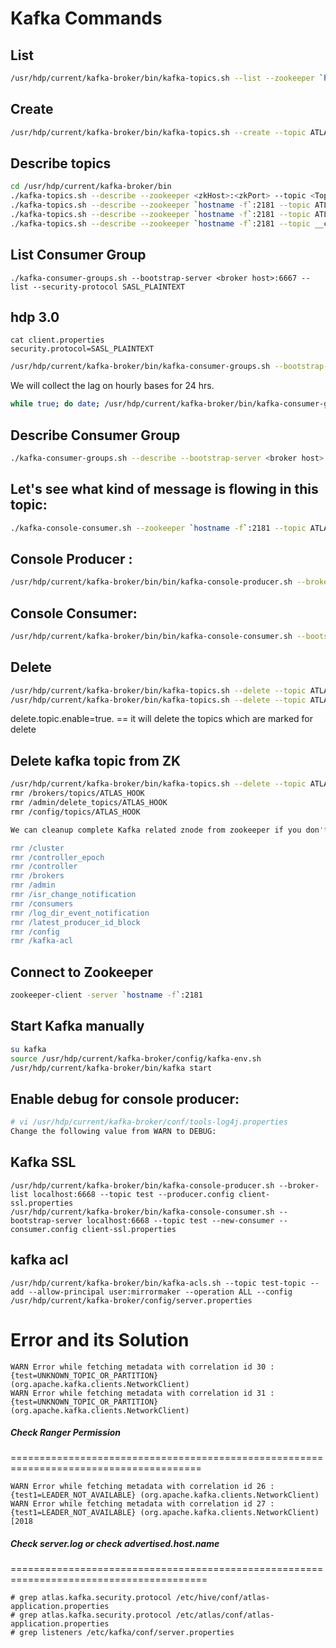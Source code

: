 # Kafka Commands

## List
```sh
/usr/hdp/current/kafka-broker/bin/kafka-topics.sh --list --zookeeper `hostname -f`:2181
```

## Create
```sh
/usr/hdp/current/kafka-broker/bin/kafka-topics.sh --create --topic ATLAS_HOOK --zookeeper `hostname -f`:2181 --partitions 1 --replication-factor 1
```

## Describe topics
```sh
cd /usr/hdp/current/kafka-broker/bin
./kafka-topics.sh --describe --zookeeper <zkHost>:<zkPort> --topic <TopicName>
./kafka-topics.sh --describe --zookeeper `hostname -f`:2181 --topic ATLAS_HOOK
./kafka-topics.sh --describe --zookeeper `hostname -f`:2181 --topic ATLAS_ENTITIES
./kafka-topics.sh --describe --zookeeper `hostname -f`:2181 --topic __consumer_offsets
```

## List Consumer Group
```
./kafka-consumer-groups.sh --bootstrap-server <broker host>:6667 --list --security-protocol SASL_PLAINTEXT
```

## hdp 3.0

```
cat client.properties
security.protocol=SASL_PLAINTEXT
```
```sh
/usr/hdp/current/kafka-broker/bin/kafka-consumer-groups.sh --bootstrap-server <broker host>:6667 --list --command-config /root/client.properties
```

We will collect the lag on hourly bases for 24 hrs.

```bash
while true; do date; /usr/hdp/current/kafka-broker/bin/kafka-consumer-groups.sh --describe --bootstrap-server  <broker host>:6667 --group atlas --security-protocol SASL_PLAINTEXT >> /tmp/atlas-lag.txt; sleep 3600; done  > /dev/null &
```

## Describe Consumer Group
```sh
./kafka-consumer-groups.sh --describe --bootstrap-server <broker host>:6667 --group atlas --security-protocol SASL_PLAINTEXT
```

## Let's see what kind of message is flowing in this topic:
```sh
./kafka-console-consumer.sh --zookeeper `hostname -f`:2181 --topic ATLAS_HOOK --from-beginning
```

## Console Producer :
```sh
/usr/hdp/current/kafka-broker/bin/bin/kafka-console-producer.sh --broker-list <broker-hostname:port> --topic <topic-name>
```

## Console Consumer:
```sh
/usr/hdp/current/kafka-broker/bin/bin/kafka-console-consumer.sh --bootstrap-server <BROKER_HOST:PORT> --topic <TOPIC-NAME>
```

## Delete
```sh
/usr/hdp/current/kafka-broker/bin/kafka-topics.sh --delete --topic ATLAS_ENTITIES --zookeeper `hostname -f`:2181
/usr/hdp/current/kafka-broker/bin/kafka-topics.sh --delete --topic ATLAS_HOOK --zookeeper `hostname -f`:2181
```

delete.topic.enable=true. == it will delete the topics which are marked for delete

## Delete kafka topic from ZK

```sh
/usr/hdp/current/kafka-broker/bin/kafka-topics.sh --delete --topic ATLAS_HOOK --zookeeper `hostname -f`:2181
rmr /brokers/topics/ATLAS_HOOK
rmr /admin/delete_topics/ATLAS_HOOK
rmr /config/topics/ATLAS_HOOK
```

```sh
We can cleanup complete Kafka related znode from zookeeper if you don't have other topics 

rmr /cluster 
rmr /controller_epoch 
rmr /controller 
rmr /brokers 
rmr /admin 
rmr /isr_change_notification 
rmr /consumers 
rmr /log_dir_event_notification 
rmr /latest_producer_id_block 
rmr /config 
rmr /kafka-acl 
```

## Connect to Zookeeper
```sh
zookeeper-client -server `hostname -f`:2181
```

##  Start Kafka manually
```bash
su kafka
source /usr/hdp/current/kafka-broker/config/kafka-env.sh
/usr/hdp/current/kafka-broker/bin/kafka start
```

## Enable debug for console producer:
```sh
# vi /usr/hdp/current/kafka-broker/conf/tools-log4j.properties
Change the following value from WARN to DEBUG:
```

## Kafka SSL
```
/usr/hdp/current/kafka-broker/bin/kafka-console-producer.sh --broker-list localhost:6668 --topic test --producer.config client-ssl.properties
/usr/hdp/current/kafka-broker/bin/kafka-console-consumer.sh --bootstrap-server localhost:6668 --topic test --new-consumer --consumer.config client-ssl.properties
```

## kafka acl

`/usr/hdp/current/kafka-broker/bin/kafka-acls.sh --topic test-topic --add --allow-principal user:mirrormaker --operation ALL --config /usr/hdp/current/kafka-broker/config/server.properties`


# Error and its Solution

```
WARN Error while fetching metadata with correlation id 30 : {test=UNKNOWN_TOPIC_OR_PARTITION} (org.apache.kafka.clients.NetworkClient)
WARN Error while fetching metadata with correlation id 31 : {test=UNKNOWN_TOPIC_OR_PARTITION} (org.apache.kafka.clients.NetworkClient)
```
##### Check Ranger Permission
=======================================================================================
                                                                                        

```
WARN Error while fetching metadata with correlation id 26 : {test1=LEADER_NOT_AVAILABLE} (org.apache.kafka.clients.NetworkClient)
WARN Error while fetching metadata with correlation id 27 : {test1=LEADER_NOT_AVAILABLE} (org.apache.kafka.clients.NetworkClient)[2018
```
##### Check server.log or check advertised.host.name
========================================================================================
```
# grep atlas.kafka.security.protocol /etc/hive/conf/atlas-application.properties
# grep atlas.kafka.security.protocol /etc/atlas/conf/atlas-application.properties 
# grep listeners /etc/kafka/conf/server.properties 
```
